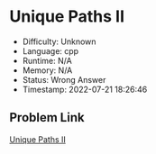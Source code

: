 # Unique Paths II

- Difficulty: Unknown
- Language: cpp
- Runtime: N/A
- Memory: N/A
- Status: Wrong Answer
- Timestamp: 2022-07-21 18:26:46

## Problem Link
[Unique Paths II](https://leetcode.com/problems/unique-paths-ii)


